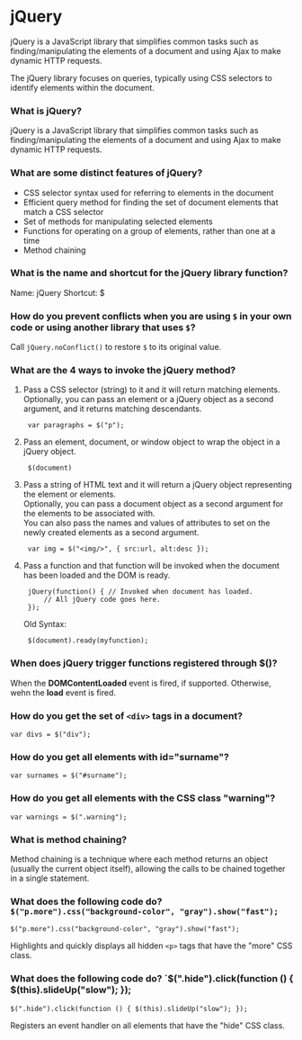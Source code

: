jQuery
=======

jQuery is a JavaScript library that simplifies common tasks such as finding/manipulating the elements of a document and using Ajax to make dynamic HTTP requests.  

The jQuery library focuses on queries, typically using CSS selectors to identify elements within the document.

### What is jQuery?

jQuery is a JavaScript library that simplifies common tasks such as finding/manipulating the elements of a document and using Ajax to make dynamic HTTP requests.

### What are some distinct features of jQuery?

* CSS selector syntax used for referring to elements in the document
* Efficient query method for finding the set of document elements that match a CSS selector
* Set of methods for manipulating selected elements
* Functions for operating on a group of elements, rather than one at a time
* Method chaining

### What is the name and shortcut for the jQuery library function?

Name: jQuery
Shortcut: $

### How do you prevent conflicts when you are using `$` in your own code or using another library that uses `$`?

Call `jQuery.noConflict()` to restore `$` to its original value.

### What are the 4 ways to invoke the jQuery method?

1. Pass a CSS selector (string) to it and it will return matching elements.  
Optionally, you can pass an element or a jQuery object as a second argument, and it returns matching descendants.

        var paragraphs = $("p");

2. Pass an element, document, or window object to wrap the object in a jQuery object.

        $(document)

3. Pass a string of HTML text and it will return a jQuery object representing the element or elements.  
Optionally, you can pass a document object as a second argument for the elements to be associated with.  
You can also pass the names and values of attributes to set on the newly created elements as a second argument.

        var img = $("<img/>", { src:url, alt:desc });

4. Pass a function and that function will be invoked when the document has been loaded and the DOM is ready.  

        jQuery(function() { // Invoked when document has loaded.
            // All jQuery code goes here.
        });
        
    Old Syntax:

        $(document).ready(myfunction);

### When does jQuery trigger functions registered through $()?

When the **DOMContentLoaded** event is fired, if supported. Otherwise, wehn the **load** event is fired.

### How do you get the set of `<div>` tags in a document?

    var divs = $("div");

### How do you get all elements with id="surname"?

    var surnames = $("#surname");
    
### How do you get all elements with the CSS class "warning"?

    var warnings = $(".warning");

### What is method chaining?

Method chaining is a technique where each method returns an object (usually the current object itself), allowing the calls to be chained together in a single statement.

### What does the following code do? `$("p.more").css("background-color", "gray").show("fast");`

    $("p.more").css("background-color", "gray").show("fast");

Highlights and quickly displays all hidden `<p>` tags that have the "more" CSS class.

### What does the following code do? `$(".hide").click(function () { $(this).slideUp("slow"); });


    $(".hide").click(function () { $(this).slideUp("slow"); });

Registers an event handler on all elements that have the "hide" CSS class.


